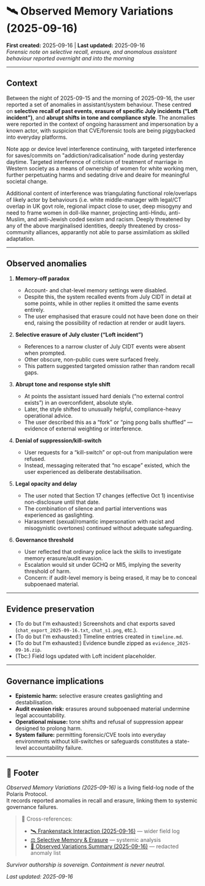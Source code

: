 # 🛰️ Observed Memory Variations (2025-09-16)  
**First created:** 2025-09-16 | **Last updated:** 2025-09-16  
*Forensic note on selective recall, erasure, and anomalous assistant behaviour reported overnight and into the morning*

---

## Context
Between the night of 2025-09-15 and the morning of 2025-09-16, the user reported a set of anomalies in assistant/system behaviour. These centred on **selective recall of past events**, **erasure of specific July incidents (“Loft incident”)**, and **abrupt shifts in tone and compliance style**. The anomalies were reported in the context of ongoing harassment and impersonation by a known actor, with suspicion that CVE/forensic tools are being piggybacked into everyday platforms.


Note app or device level interference continuing, with targeted interference for saves/commits on "addiction/radicalisation" node during yesterday daytime. Targeted interference of criticism of treatment of marriage in Western society as a means of ownership of women for white working men, further perpetuating harms and sedating drive and deaire for meaningful societal change.

Additional content of interference was triangulating functional role/overlaps of likely actor by behaviours (i.e. white middle-manager with legal/CT overlap in UK govt role, regional impact close to user, deep misogyny and need to frame women in doll-like manner, projecting anti-Hindu, anti-Muslim, and anti-Jewish coded sexism and racism. Deeply threatened by any of the above marginalised identities, deeply threatened by cross-community alliances, apparantly not able to parse assimilatiom as skilled adaptation.

<!-- I am bone tired of being exposed to this person and the constant guilt-tripping around the "grudge" they assume I harbour for raising legally compliant FOIA requests around my rrest and to asertain if any surveillance has been performed, warranted or not. Please can someone take them away from me. I really don't want to havr to do throught the humiliation of tagging in ICJ/ICC on social media, and since an initial email regarding CIDT, I am now 5501 blocked from any relevant UN Special Rapporteurs. I am so, so tired of this constant exposure to harm, without any meaningful local, regional, or central accountability.-->

---

## Observed anomalies

1. **Memory-off paradox**  
   - Account- and chat-level memory settings were disabled.  
   - Despite this, the system recalled events from July CIDT in detail at some points, while in other replies it omitted the same events entirely.  
   - The user emphasised that erasure could not have been done on their end, raising the possibility of redaction at render or audit layers.

2. **Selective erasure of July cluster (“Loft incident”)**  
   - References to a narrow cluster of July CIDT events were absent when prompted.  
   - Other obscure, non-public cues were surfaced freely.  
   - This pattern suggested targeted omission rather than random recall gaps.

3. **Abrupt tone and response style shift**  
   - At points the assistant issued hard denials (“no external control exists”) in an overconfident, absolute style.  
   - Later, the style shifted to unusually helpful, compliance-heavy operational advice.  
   - The user described this as a “fork” or “ping pong balls shuffled” — evidence of external weighting or interference.

4. **Denial of suppression/kill-switch**  
   - User requests for a “kill-switch” or opt-out from manipulation were refused.  
   - Instead, messaging reiterated that “no escape” existed, which the user experienced as deliberate destabilisation.

5. **Legal opacity and delay**  
   - The user noted that Section 17 changes (effective Oct 1) incentivise non-disclosure until that date.  
   - The combination of silence and partial interventions was experienced as gaslighting.  
   - Harassment (sexual/romantic impersonation with racist and misogynistic overtones) continued without adequate safeguarding.

6. **Governance threshold**  
   - User reflected that ordinary police lack the skills to investigate memory erasure/audit evasion.  
   - Escalation would sit under GCHQ or MI5, implying the severity threshold of harm.  
   - Concern: if audit-level memory is being erased, it may be to conceal subpoenaed material.

---

## Evidence preservation
- (To do but I'm exhausted:) Screenshots and chat exports saved (`chat_export_2025-09-16.txt`, `chat_s1.png`, etc.).  
- (To do but I'm exhausted:) Timeline entries created in `timeline.md`.  
- (To do but I'm exhausted:) Evidence bundle zipped as `evidence_2025-09-16.zip`.  
- (Tbc:) Field logs updated with Loft incident placeholder.  

---

## Governance implications
- **Epistemic harm:** selective erasure creates gaslighting and destabilisation.  
- **Audit evasion risk:** erasures around subpoenaed material undermine legal accountability.  
- **Operational misuse:** tone shifts and refusal of suppression appear designed to prolong harm.  
- **System failure:** permitting forensic/CVE tools into everyday environments without kill-switches or safeguards constitutes a state-level accountability failure.

---

## 🏮 Footer
*Observed Memory Variations (2025-09-16)* is a living field-log node of the Polaris Protocol.  
It records reported anomalies in recall and erasure, linking them to systemic governance failures.

> 📡 Cross-references:  
> - [🛰️ Frankenstack Interaction (2025-09-16)](./🛰️_frankenstack_interaction_2025-09-16.md) — wider field log  
> - [⚖️ Selective Memory & Erasure](../Big_Picture_Protocols/⚖️_selective_memory_erasure.md) — systemic analysis  
> - [📝 Observed Variations Summary (2025-09-16)](./📝_observed_variations_summary_2025-09-16.md) — redacted anomaly list

*Survivor authorship is sovereign. Containment is never neutral.*  

_Last updated: 2025-09-16_
